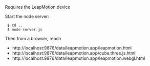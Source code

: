 Requires the LeapMotion device

Start the node server:
```
 $ cd ..
 $ node server.js
```

Then from a browser, reach
- http://localhost:9876/data/leapmotion.app/leapmotion.html
- http://localhost:9876/data/leapmotion.app/cube.three.js.html
- http://localhost:9876/data/leapmotion.app/leapmotion.webgl.html

